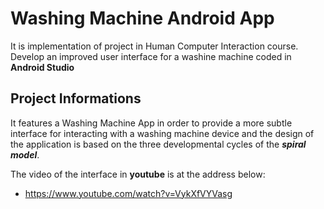 # Washing Machine Android App

It is implementation of project in Human Computer Interaction course.
Develop an improved user interface for a washine machine coded in **Android Studio**


## Project Informations

It features a Washing Machine App in order to provide a more subtle interface for interacting with a washing machine device and 
the design of the application is based on the three developmental cycles of the **_spiral model_**.

The video of the interface in **youtube** is at the address below:

 * https://www.youtube.com/watch?v=VykXfVYVasg 

